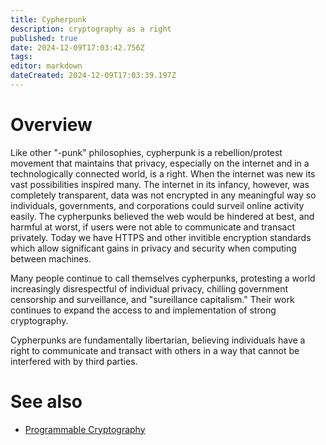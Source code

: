```yaml
---
title: Cypherpunk
description: cryptography as a right
published: true
date: 2024-12-09T17:03:42.756Z
tags: 
editor: markdown
dateCreated: 2024-12-09T17:03:39.197Z
---
```


# Overview
Like other "-punk" philosophies, cypherpunk is a rebellion/protest movement that maintains that privacy, especially on the internet and in a technologically connected world, is a right. When the internet was new its vast possibilities inspired many. The internet in its infancy, however, was completely transparent, data was not encrypted in any meaningful way so individuals, governments, and corporations could surveil online activity easily. The cypherpunks believed the web would be hindered at best, and harmful at worst, if users were not able to communicate and transact privately. Today we have HTTPS and other invitible encryption standards which allow significant gains in privacy and security when computing between machines.

Many people continue to call themselves cypherpunks, protesting a world increasingly disrespectful of individual privacy, chilling government censorship and surveillance, and "sureillance capitalism." Their work continues to expand the access to and implementation of strong cryptography.

Cypherpunks are fundamentally libertarian, believing individuals have a right to communicate and transact with others in a way that cannot be interfered with by third parties.

# See also
- [Programmable Cryptography](/technology/software/programmable-cryptography)